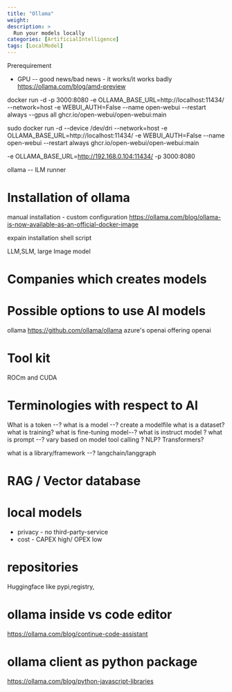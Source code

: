 ```yaml
---
title: "Ollama"
weight: 
description: >
  Run your models locally
categories: [ArtificialIntelligence]
tags: [LocalModel]
---
```


Prerequirement 
- GPU -- good news/bad news - it works/it works badly
https://ollama.com/blog/amd-preview

docker run -d -p 3000:8080 -e OLLAMA_BASE_URL=http://localhost:11434/ --network=host -e WEBUI_AUTH=False --name open-webui --restart always --gpus all ghcr.io/open-webui/open-webui:main


sudo docker run -d --device /dev/dri  --network=host -e OLLAMA_BASE_URL=http://localhost:11434/ -e WEBUI_AUTH=False --name open-webui --restart always ghcr.io/open-webui/open-webui:main

-e OLLAMA_BASE_URL=http://192.168.0.104:11434/ 
-p 3000:8080

ollama -- lLM runner 


# Installation of ollama
  manual installation - custom configuration 
  https://ollama.com/blog/ollama-is-now-available-as-an-official-docker-image

expain installation shell script 

LLM,SLM, large Image model
# Companies which creates models 

# Possible options to use AI models
ollama https://github.com/ollama/ollama
azure's openai offering 
openai 

# Tool kit 
ROCm and CUDA

# Terminologies with respect to AI

What is a token --?
what is a model --? create a modelfile
what is a dataset? 
what is training?
what is fine-tuning model--? 
what is instruct model ?
what is prompt --? vary based on model
tool calling ?
NLP?
Transformers? 


what is a library/framework --?
  langchain/langgraph 


# RAG / Vector database


# local models
- privacy - no third-party-service
- cost - CAPEX high/ OPEX low

# repositories
Huggingface like pypi,registry,



# ollama inside vs code editor 
https://ollama.com/blog/continue-code-assistant


# ollama client as python package 
https://ollama.com/blog/python-javascript-libraries

